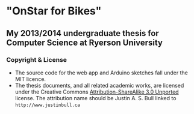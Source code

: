 "OnStar for Bikes"
==================

My 2013/2014 undergraduate thesis for Computer Science at Ryerson University
----------------------------------------------------------------------------

### Copyright & License ###

- The source code for the web app and Arduino sketches fall under the MIT licence.
- The thesis documents, and all related academic works, are licensed under the Creative Commons [Attribution-ShareAlike 3.0 Unported](http://creativecommons.org/licenses/by-sa/3.0/deed.en_US) license. The attribution name should be Justin A. S. Bull linked to `http://www.justinbull.ca`
